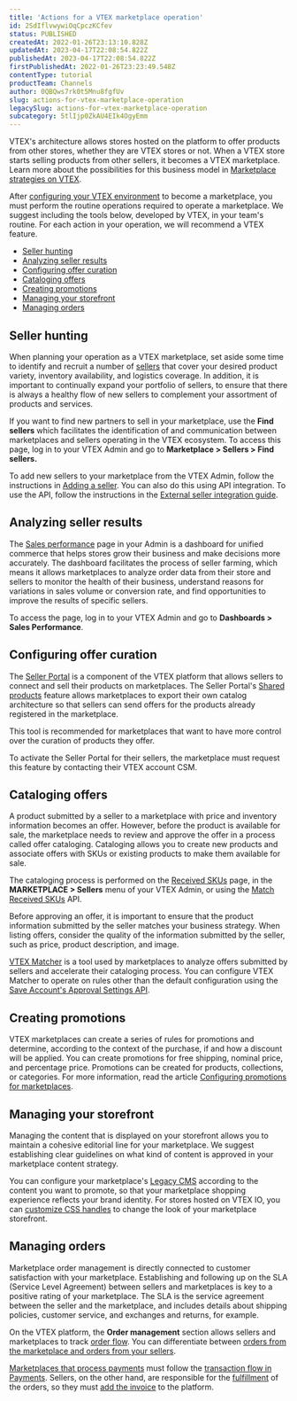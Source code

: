 ```yaml
---
title: 'Actions for a VTEX marketplace operation'
id: 2SdIflvwywiOqCpczKCfev
status: PUBLISHED
createdAt: 2022-01-26T23:13:10.828Z
updatedAt: 2023-04-17T22:08:54.822Z
publishedAt: 2023-04-17T22:08:54.822Z
firstPublishedAt: 2022-01-26T23:23:49.548Z
contentType: tutorial
productTeam: Channels
author: 0QBQws7rk0t5Mnu8fgfUv
slug: actions-for-vtex-marketplace-operation
legacySlug: actions-for-vtex-marketplace-operation
subcategory: 5tlIjp0ZkAU4EIk4OgyEmm
---
```


VTEX's architecture allows stores hosted on the platform to offer products from other stores, whether they are VTEX stores or not. When a VTEX store starts selling products from other sellers, it becomes a VTEX marketplace. Learn more about the possibilities for this business model in [Marketplace strategies on VTEX](https://help.vtex.com/en/tutorial/estrategias-de-marketplace-na-vtex--tutorials_402).

After [configuring your VTEX environment](https://help.vtex.com/en/tutorial/configurar-marketplace-vtex--7splyp5MqIyt2Iyz5jsNzb) to become a marketplace, you must perform the routine operations required to operate a marketplace. We suggest including the tools below, developed by VTEX, in your team's routine. For each action in your operation, we will recommend a VTEX feature.

- [Seller hunting](#seller-hunting)  
- [Analyzing seller results](#analyzing-seller-results)  
- [Configuring offer curation](#configuring-offer-curation)
- [Cataloging offers](#cataloging-offers)  
- [Creating promotions](#creating-promotions)  
- [Managing your storefront](#managing-your-storefront)  
- [Managing orders](#managing-orders)  

## Seller hunting

When planning your operation as a VTEX marketplace, set aside some time to identify and recruit a number of [sellers](https://help.vtex.com/en/tutorial/gerenciamento-de-sellers--6eEiOISwxuAWJ8w6MtK7iv) that cover your desired product variety, inventory availability, and logistics coverage. In addition, it is important to continually expand your portfolio of sellers, to ensure that there is always a healthy flow of new sellers to complement your assortment of products and services.

If you want to find new partners to sell in your marketplace, use the __Find sellers__ which facilitates the identification of and communication between marketplaces and sellers operating in the VTEX ecosystem. To access this page, log in to your VTEX Admin and go to **Marketplace > Sellers > Find sellers.**

To add new sellers to your marketplace from the VTEX Admin, follow the instructions in [Adding a seller](https://help.vtex.com/en/tutorial/configurando-seller/). You can also do this using API integration. To use the API, follow the instructions in the [External seller integration guide](https://developers.vtex.com/vtex-rest-api/docs/external-seller-integration-guide). 

## Analyzing seller results

The [Sales performance](https://help.vtex.com/en/tutorial/sales-performance--3DMube0sEsK9vPcRYGas72) page in your Admin is a dashboard for unified commerce that helps stores grow their business and make decisions more accurately. The dashboard facilitates the process of seller farming, which means it allows marketplaces to analyze order data from their store and sellers to monitor the health of their business, understand reasons for variations in sales volume or conversion rate, and find opportunities to improve the results of specific sellers. 

To access the page, log in to your VTEX Admin and go to **Dashboards > Sales Performance**.  

## Configuring offer curation

The [Seller Portal](https://help.vtex.com/en/tutorial/seller-portal-primeiros-passos--6w1vBdRH2uuBGmUqgNQjwK) is a component of the VTEX platform that allows sellers to connect and sell their products on marketplaces. The Seller Portal's [Shared products](https://help.vtex.com/en/tutorial/seller-portal-produtos-compartilhados--6vUGj2UmOuLzQTK9pj04lu) feature allows marketplaces to export their own catalog architecture so that sellers can send offers for the products already registered in the marketplace.

This tool is recommended for marketplaces that want to have more control over the curation of products they offer. 

<div class="alert alert-info">
To activate the Seller Portal for their sellers, the marketplace must request this feature by contacting their VTEX account CSM. 
</div>

## Cataloging offers

A product submitted by a seller to a marketplace with price and inventory information becomes an offer. However, before the product is available for sale, the marketplace needs to review and approve the offer in a process called offer cataloging. Cataloging allows you to create new products and associate offers with SKUs or existing products to make them available for sale.

The cataloging process is performed on the [Received SKUs](https://help.vtex.com/en/tutorial/sugerindo-e-aprovando-skus/) page, in the **MARKETPLACE > Sellers** menu of your VTEX Admin, or using the [Match Received SKUs](https://developers.vtex.com/vtex-rest-api/reference/match) API. 

<div class="alert alert-info">
Before approving an offer, it is important to ensure that the product information submitted by the seller matches your business strategy. When listing offers, consider the quality of the information submitted by the seller, such as price, product description, and image.
</div>

[VTEX Matcher](https://help.vtex.com/en/tutorial/entendendo-a-pontuacao-do-vtex-matcher--tutorials_424) is a tool used by marketplaces to analyze offers submitted by sellers and accelerate their cataloging process. You can configure VTEX Matcher to operate on rules other than the default configuration using the [Save Account's Approval Settings API](https://developers.vtex.com/vtex-rest-api/reference/saveaccountconfig).

## Creating promotions

VTEX marketplaces can create a series of rules for promotions and determine, according to the context of the purchase, if and how a discount will be applied. You can create promotions for free shipping, nominal price, and percentage price. Promotions can be created for products, collections, or categories. For more information, read the article [Configuring promotions for marketplaces](https://help.vtex.com/en/tutorial/configurar-promocao-para-marketplace--tutorials_406).

## Managing your storefront

Managing the content that is displayed on your storefront allows you to maintain a cohesive editorial line for your marketplace. We suggest establishing clear guidelines on what kind of content is approved in your marketplace content strategy. 

You can configure your marketplace's [Legacy CMS](https://help.vtex.com/en/tracks/cms--2YcpgIljVaLVQYMzxQbc3z) according to the content you want to promote, so that your marketplace shopping experience reflects your brand identity. For stores hosted on VTEX IO, you can [customize CSS handles](https://developers.vtex.com/vtex-developer-docs/docs/vtex-io-documentation-using-css-handles-for-store-customization) to change the look of your marketplace storefront.

## Managing orders 

Marketplace order management is directly connected to customer satisfaction with your marketplace. Establishing and following up on the SLA (Service Level Agreement) between sellers and marketplaces is key to a positive rating of your marketplace. The SLA is the service agreement between the seller and the marketplace, and includes details about shipping policies, customer service, and exchanges and returns, for example. 

On the VTEX platform, the **Order management** section allows sellers and marketplaces to track [order flow](https://help.vtex.com/en/tracks/pedidos--2xkTisx4SXOWXQel8Jg8sa/4811ExCe3WrEiRMV3sy9n8). You can differentiate between [orders from the marketplace and orders from your sellers](https://help.vtex.com/en/tutorial/o-que-sao-pedidos-com-origem-marketplace-e-origem-fulfillment--6eVYrmUAwMOeKICU2KuG06). 

[Marketplaces that process payments](https://help.vtex.com/en/tutorial/pagamentos-em-marketplaces-vtex--2kYOfWCZYweJkYl18bw9yD) must follow the [transaction flow in Payments](https://help.vtex.com/en/tutorial/fluxo-da-transacao-no-pagamentos--Er2oWmqPIWWyeIy4IoEoQ). Sellers, on the other hand, are responsible for the [fulfillment](https://help.vtex.com/en/tutorial/o-que-sao-pedidos-com-origem-marketplace-e-origem-fulfillment--6eVYrmUAwMOeKICU2KuG06) of the orders, so they must [add the invoice](https://help.vtex.com/en/tutorial/como-inserir-a-nota-fiscal) to the platform.


